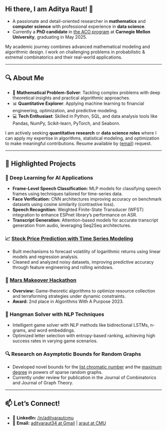 ## Hi there, I am Aditya Raut! 👋  
- A passionate and detail-oriented researcher in **mathematics** and **computer science** with professional experience in **data science**.
- Currently a **PhD candidate** in [the ACO program](https://aco.math.cmu.edu/) at **Carnegie Mellon University**, graduating in May 2025.

My academic journey combines advanced mathematical modeling and algorithmic design. I work on challenging problems in probabilistic & extremal combinatorics and their real-world applications.  

---

## 🔍 About Me  

- 🌟 **Mathematical Problem-Solver**: Tackling complex problems with deep theoretical insights and practical algorithmic approaches.
- 📊 **Quantitative Explorer**: Applying machine learning to financial engineering, optimization, and predictive modeling.  
- 💻 **Tech Enthusiast**: Skilled in Python, SQL, and data analysis tools like Pandas, NumPy, Scikit-learn, PyTorch, and Seaborn.  

I am actively seeking **quantitative research** or **data science roles** where I can apply my expertise in algorithms, statistical modeling, and optimization to make meaningful contributions. Resume available by ([email](mailto:adityaraut34@gmail.com)) request.

---

## 💼 Highlighted Projects  

### 🤖 Deep Learning for AI Applications  
- **Frame-Level Speech Classification:** MLP models for classifying speech frames using techniques tailored for time-series data.  
- **Face Verification:** CNN architectures improving accuracy on benchmark datasets using cosine similarity (contrastive loss).  
- **Speech Recognition:** Weighted Finite-State Transducer (WFST) integration to enhance ESPnet library’s performance on ASR.  
- **Transcript Generation:** Attention-based models for accurate transcript generation from audio, leveraging Seq2Seq architectures.
  
### 📈 [Stock Price Prediction with Time Series Modeling](https://github.com/adityarautcmu/stock-price-prediction)
- Built mechanisms to forecast volatility of logarithmic returns using linear models and regression analysis.  
- Cleaned and analyzed noisy datasets, improving predictive accuracy through feature engineering and rolling windows.  

### 🚀 [Mars Makeover Hackathon](https://github.com/danielhathcock/awap2023)
- **Overview:** Game-theoretic algorithms to optimize resource collection and terraforming strategies under dynamic constraints. 
- **Award:** 2nd place in Algorithms With A Purpose 2023.

### 🧩 Hangman Solver with NLP Techniques
- Intelligent game solver with NLP methods like bidirectional LSTMs, n-grams, and word embeddings.
- Optimized letter selection with entropy-based ranking, achieving high success rates in varying game scenarios.

### 🔍 Research on Asymptotic Bounds for Random Graphs  
- Developed novel bounds for the [list chromatic number](https://arxiv.org/abs/2312.03563) and the [maximum degree](https://arxiv.org/abs/2404.06410) in powers of sparse random graphs.  
- Currently under review for publication in the Journal of Combinatorics and Journal of Graph Theory.

---

## 📫 Let’s Connect!  

- 💼 **LinkedIn:** [/in/adityarautcmu](https://linkedin.com/in/adityarautcmu)  
- 📧 **Email:** [adityaraut34 at Gmail](mailto:adityaraut34@gmail.com) | [araut at CMU](mailto:araut@andrew.cmu.edu)


<!--
**adityarautcmu/adityarautcmu** is a ✨ _special_ ✨ repository because its `README.md` (this file) appears on your GitHub profile.

Here are some ideas to get you started:

- 🔭 I’m currently working on ...
- 🌱 I’m currently learning ...
- 👯 I’m looking to collaborate on ...
- 🤔 I’m looking for help with ...
- 💬 Ask me about ...
- 📫 How to reach me: ...
- 😄 Pronouns: ...
- ⚡ Fun fact: ...
-->
